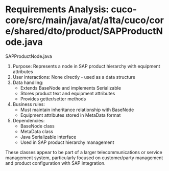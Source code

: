 # Requirements Analysis: cuco-core/src/main/java/at/a1ta/cuco/core/shared/dto/product/SAPProductNode.java

SAPProductNode.java
1. Purpose: Represents a node in SAP product hierarchy with equipment attributes
2. User interactions: None directly - used as a data structure
3. Data handling:
   - Extends BaseNode and implements Serializable
   - Stores product text and equipment attributes
   - Provides getter/setter methods
4. Business rules:
   - Must maintain inheritance relationship with BaseNode
   - Equipment attributes stored in MetaData format
5. Dependencies:
   - BaseNode class
   - MetaData class
   - Java Serializable interface
   - Used in SAP product hierarchy management

These classes appear to be part of a larger telecommunications or service management system, particularly focused on customer/party management and product configuration with SAP integration.